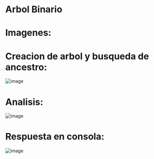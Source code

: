 # Arbol Binario

# Imagenes:

# Creacion de arbol y busqueda de ancestro:
![image](https://github.com/JuanDavidHerreraJoiro/ArbolBinario/assets/62964836/51026c0f-c96f-485a-94b8-b99b97a9a8b7)

# Analisis:
![image](https://github.com/JuanDavidHerreraJoiro/ArbolBinario/assets/62964836/39fb5997-7e13-4328-8b02-97163d3a57d3)

# Respuesta en consola:
![image](https://github.com/JuanDavidHerreraJoiro/ArbolBinario/assets/62964836/e84962cc-5f01-4d07-9a45-f3358c8633e9)

